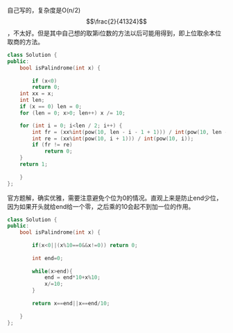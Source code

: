 自己写的，复杂度是O(n/2)
$$\frac{2}{41324}$$
，不太好。但是其中自己想的取第i位数的方法以后可能用得到，即上位取余本位取商的方法。
```cpp
class Solution {
public:
    bool isPalindrome(int x) {
        
        if (x<0)
		return 0;
	int xx = x;
	int len;
	if (x == 0) len = 0;
	for (len = 0; x>0; len++) x /= 10;

	for (int i = 0; i<len / 2; i++) {
		int fr = (xx%int(pow(10, len - i - 1 + 1))) / int(pow(10, len - i - 1));
		int re = (xx%int(pow(10, i + 1))) / int(pow(10, i));
		if (fr != re)
			return 0;
	}
	return 1;
            
    }
};
```
官方题解，确实优雅，需要注意避免个位为0的情况。直观上来是防止end少位，因为如果开头就给end给一个零，之后乘的10会起不到加一位的作用。
```cpp
class Solution {
public:
    bool isPalindrome(int x) {
        
        if(x<0||(x%10==0&&x!=0)) return 0;
        
        int end=0;
        
        while(x>end){
            end = end*10+x%10;
            x/=10;
        }
        
        return x==end||x==end/10;
        
    }
};
```
